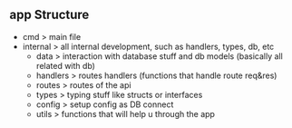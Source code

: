 ## app Structure
- cmd > main file
- internal > all internal development, such as handlers, types, db, etc
    - data > interaction with database stuff and db models (basically all related with db)
    - handlers > routes handlers (functions that handle route req&res)
    - routes > routes of the api
    - types > typing stuff like structs or interfaces
    - config > setup config as DB connect
    - utils > functions that will help u through the app
